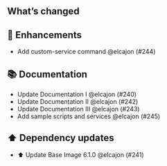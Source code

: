 ## What’s changed
## 🚀 Enhancements

- Add custom-service command @elcajon (#244)

## 📚 Documentation

- Update Documentation I @elcajon (#240)
- Update Documentation II @elcajon (#242)
- Update Documentation III @elcajon (#243)
- Add sample scripts and services @elcajon (#245)

## ⬆️ Dependency updates

- ⬆️ Update Base Image 6.1.0 @elcajon (#241)

